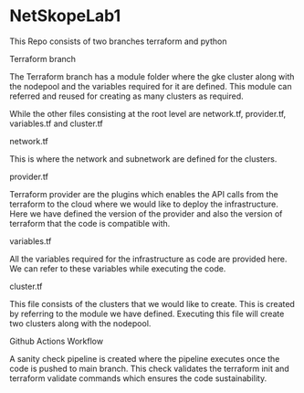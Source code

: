 # NetSkopeLab1
This Repo consists of two branches terraform and python

Terraform branch

The Terraform branch has a module folder where the gke cluster along with the nodepool and the variables required for it are defined.
This module can referred and reused for creating as many clusters as required.

While the other files consisting at the root level are network.tf, provider.tf, variables.tf and cluster.tf

network.tf
  
This is where the network and subnetwork are defined for the clusters.

provider.tf
  
Terraform provider are the plugins which enables the  API calls from the terraform to the cloud where we would like to deploy the infrastructure. Here we have defined the version of the provider  and also the version of terraform that the code is compatible with.

variables.tf
 
All the variables required for the infrastructure as code are provided  here. We can refer to these variables while executing the code.

cluster.tf
  
This file consists of the clusters that we would like to create. This is created by referring to the module we have defined. Executing this file will create two clusters along with the nodepool.

Github Actions Workflow
  
A sanity check pipeline is created where the pipeline executes once the code is pushed to main branch. This check validates the terraform init and terraform validate commands which ensures the code sustainability.

